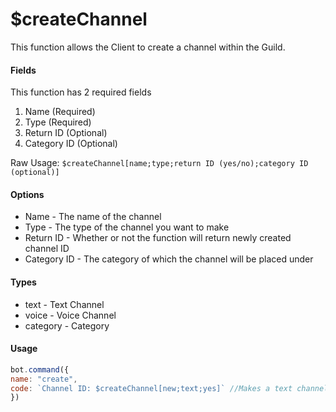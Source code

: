 # $createChannel

This function allows the Client to create a channel within the Guild.

#### Fields

This function has 2 required fields

1. Name \(Required\)
2. Type \(Required\)
3. Return ID \(Optional\)
4. Category ID \(Optional\)

Raw Usage: `$createChannel[name;type;return ID (yes/no);category ID (optional)]`

#### Options

* Name - The name of the channel
* Type - The type of the channel you want to make
* Return ID - Whether or not the function will return newly created channel ID
* Category ID - The category of which the channel will be placed under

#### Types

* text - Text Channel
* voice - Voice Channel
* category - Category

#### Usage

```javascript
bot.command({
name: "create",
code: `Channel ID: $createChannel[new;text;yes]` //Makes a text channel named "new"
})
```

